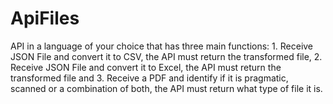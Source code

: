 # ApiFiles
API in a language of your choice that has three main functions: 1. Receive JSON File and convert it to CSV, the API must return the transformed file, 2. Receive JSON File and convert it to Excel, the API must return the transformed file and 3. Receive a PDF and identify if it is pragmatic, scanned or a combination of both, the API must return what type of file it is.
